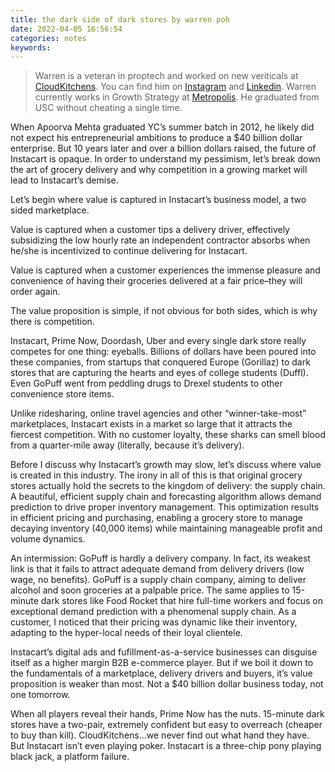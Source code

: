 ```yaml
---
title: the dark side of dark stores by warren poh
date: 2022-04-05 16:56:54
categories: notes
keywords:
---
```


> Warren is a veteran in proptech and worked on new veriticals at [CloudKitchens](https://www.cloudkitchens.com/).
> You can find him on [Instagram](https://www.instagram.com/thepohster/) and [Linkedin](https://www.linkedin.com/in/warren-poh/). Warren currently works in Growth Strategy at [Metropolis](https://metropolis.io/). He graduated from USC without cheating a single time.

When Apoorva Mehta graduated YC’s summer batch in 2012, he likely did not expect his entrepreneurial ambitions to produce a $40 billion dollar enterprise. But 10 years later and over a billion dollars raised, the future of Instacart is opaque. In order to understand my pessimism, let’s break down the art of grocery delivery and why competition in a growing market will lead to Instacart’s demise.

Let’s begin where value is captured in Instacart’s business model, a two sided marketplace.

Value is captured when a customer tips a delivery driver, effectively subsidizing the low hourly rate an independent contractor absorbs when he/she is incentivized to continue delivering for Instacart.

Value is captured when a customer experiences the immense pleasure and convenience of having their groceries delivered at a fair price–they will order again.

The value proposition is simple, if not obvious for both sides, which is why there is competition.

Instacart, Prime Now, Doordash, Uber and every single dark store really competes for one thing: eyeballs. Billions of dollars have been poured into these companies, from startups that conquered Europe (Gorillaz) to dark stores that are capturing the hearts and eyes of college students (Duffl). Even GoPuff went from peddling drugs to Drexel students to other convenience store items.

Unlike ridesharing, online travel agencies and other “winner-take-most” marketplaces, Instacart exists in a market so large that it attracts the fiercest competition. With no customer loyalty, these sharks can smell blood from a quarter-mile away (literally, because it’s delivery).

Before I discuss why Instacart’s growth may slow, let’s discuss where value is created in this industry. The irony in all of this is that original grocery stores actually hold the secrets to the kingdom of delivery: the supply chain. A beautiful, efficient supply chain and forecasting algorithm allows demand prediction to drive proper inventory management. This optimization results in efficient pricing and purchasing, enabling a grocery store to manage decaying inventory (40,000 items) while maintaining manageable profit and volume dynamics.

An intermission: GoPuff is hardly a delivery company. In fact, its weakest link is that it fails to attract adequate demand from delivery drivers (low wage, no benefits). GoPuff is a supply chain company, aiming to deliver alcohol and soon groceries at a palpable price. The same applies to 15-minute dark stores like Food Rocket that hire full-time workers and focus on exceptional demand prediction with a phenomenal supply chain. As a customer, I noticed that their pricing was dynamic like their inventory, adapting to the hyper-local needs of their loyal clientele.

Instacart’s digital ads and fufillment-as-a-service businesses can disguise itself as a higher margin B2B e-commerce player. But if we boil it down to the fundamentals of a marketplace, delivery drivers and buyers, it’s value proposition is weaker than most. Not a $40 billion dollar business today, not one tomorrow.

When all players reveal their hands, Prime Now has the nuts. 15-minute dark stores have a two-pair, extremely confident but easy to overreach (cheaper to buy than kill). CloudKitchens…we never find out what hand they have. But Instacart isn’t even playing poker. Instacart is a three-chip pony playing black jack, a platform failure.